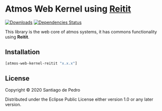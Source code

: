 
# Atmos Web Kernel using [Reitit](https://github.com/metosin/reitit)

[![Downloads](https://versions.deps.co/AtmosSystem/atmos-web-kernel-reitit/downloads.svg)](https://versions.deps.co/AtmosSystem/atmos-web-kernel-reitit)
[![Dependencies Status](https://versions.deps.co/AtmosSystem/atmos-web-kernel-reitit/status.svg)](https://versions.deps.co/AtmosSystem/atmos-web-kernel-reitit)

This library is the web core of atmos systems, it has commons functionality using **Reitit**.

## Installation
```clojure
[atmos-web-kernel-reitit "x.x.x"]
```

## License

Copyright © 2020 Santiago de Pedro

Distributed under the Eclipse Public License either version 1.0 or any later version.
